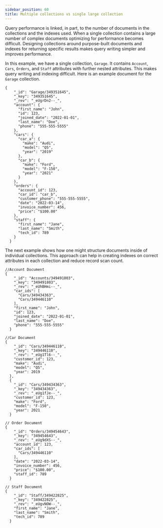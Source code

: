 ```yaml
---
sidebar_position: 60
title: Multiple collections vs single large collection
---
```


Query performance is linked, in part, to the number of documents in the collections and the indexes used. When a single collection contains a large number of complex documents optimizing for performance becomes difficult. Designing collections around purpose-built documents and indexes for returning specific results makes query writing simpler and improves performance.

In this example, we have a single collection, `Garage`. It contains `Account`, `Cars`, `Orders`, and `Staff` attributes with further nested attributes. This makes query writing and indexing difficult. Here is an example document for the `Garage` collection.

```
{
    "_id": "Garage/349351645",
    "_key": "349351645",
    "_rev": "_eUgrDn2--_",
    "account": {
      "first_name": "John",
      "id": 123,
      "joined_date": "2022-01-01",
      "last_name": "Doe",
      "phone": "555-555-5555"
    },
    "cars": {
      "car_a": {
        "make": "Audi",
        "model": "Q5",
        "year": "2019"
      },
      "car_b": {
        "make": "Ford",
        "model": "F-150",
        "year": "2021"
      }
    },
    "orders": {
      "account_id": 123,
      "car_id": "car_b",
      "customer_phone": "555-555-5555",
      "date": "2022-03-14",
      "invoice_number": 456,
      "price": "$100.00"
    },
    "staff": {
      "first_name": "Jane",
      "last_name": "Smith",
      "tech_id": 789
    }
  }
```

The next example shows how one might structure documents inside of individual collections. This approach can help in creating indexes on correct attributes in each collection and reduce record scan count.

```
//Account Document
{
    "_id": "Accounts/349491803",
    "_key": "349491803",
    "_rev": "_eUhBHmi--_",
    "car_ids": [
      "Cars/349434363",
      "Cars/349446110"
    ],
    "first_name": "John",
    "id": 123,
    "joined_date": "2022-01-01",
    "last_name": "Doe",
    "phone": "555-555-5555"
  }

//Car Document
{
    "_id": "Cars/349446110",
    "_key": "349446110",
    "_rev": "_eUg1Tl6--_",
    "customer_id": 123,
    "make": "Audi",
    "model": "Q5",
    "year": 2019
  },
  {
    "_id": "Cars/349434363",
    "_key": "349434363",
    "_rev": "_eUg1fJe--_",
    "customer_id": 123,
    "make": "Ford",
    "model": "F-150",
    "year": 2021
  }

// Order Document
{
    "_id": "Orders/349454643",
    "_key": "349454643",
    "_rev": "_eUg9dXS--_",
    "account_id": 123,
    "car_ids": [
      "Cars/349446110"
    ],
    "date": "2022-03-14",
    "invoice_number": 456,
    "price": "$100.00",
    "staff_id": 789
  }

// Staff Document
{
    "_id": "Staff/349422825",
    "_key": "349422825",
    "_rev": "_eUgvNOW--_",
    "first_name": "Jane",
    "last_name": "Smith",
    "tech_id": 789
  }
  ```